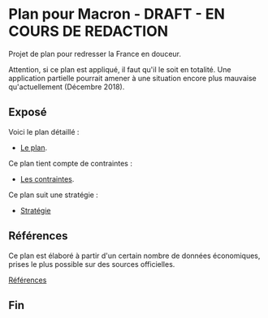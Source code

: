 # Plan pour Macron - DRAFT - EN COURS DE REDACTION

Projet de plan pour redresser la France en douceur.

Attention, si ce plan est appliqué, il faut qu'il le soit en totalité.
Une application partielle pourrait amener à une situation encore plus mauvaise qu'actuellement (Décembre 2018).

## Exposé

Voici le plan détaillé :
- [Le plan](./plan.md).

Ce plan tient compte de contraintes :
- [Les contraintes](./contraintes.md).

Ce plan suit une stratégie :
- [Stratégie](./strategie/index.md)

## Références

Ce plan est élaboré à partir d'un certain nombre de données économiques, prises le plus possible sur des sources officielles.

[Références](./references.md)
## Fin
